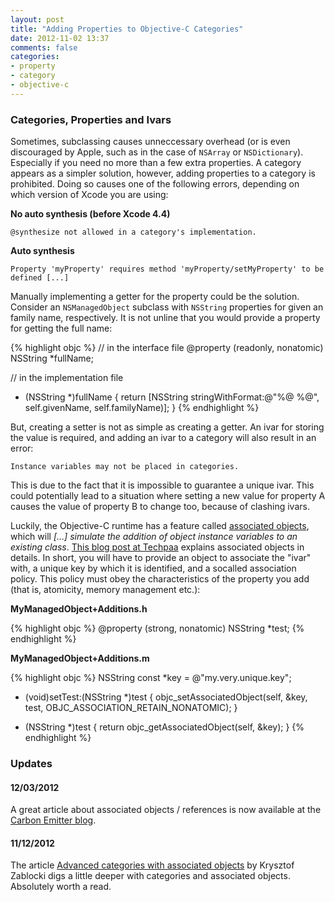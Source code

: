 ```yaml
---
layout: post
title: "Adding Properties to Objective-C Categories"
date: 2012-11-02 13:37
comments: false
categories:
- property
- category
- objective-c
---
```


### Categories, Properties and Ivars

Sometimes, subclassing causes unneccessary overhead (or is even discouraged by Apple, such as in the case of `NSArray` or `NSDictionary`). Especially if you need no more than a few extra properties. A category appears as a simpler solution, however, adding properties to a category is prohibited. Doing so causes one of the following errors, depending on which version of Xcode you are using:

__No auto synthesis (before Xcode 4.4)__

    @synthesize not allowed in a category's implementation.
    
    
__Auto synthesis__

	Property 'myProperty' requires method 'myProperty/setMyProperty' to be defined [...] 

Manually implementing a getter for the property could be the solution. Consider an `NSManagedObject` subclass with `NSString` properties for given an family name, respectively. It is not unline that you would provide a property for getting the full name:

{% highlight objc %}
// in the interface file
@property (readonly, nonatomic) NSString *fullName;

// in the implementation file
- (NSString *)fullName {
	return [NSString stringWithFormat:@"%@ %@", self.givenName, self.familyName)];
}
{% endhighlight %}

But, creating a setter is not as simple as creating a getter. An ivar for storing the value is required, and adding an ivar to a category will also result in an error:


    Instance variables may not be placed in categories.  

This is due to the fact that it is impossible to guarantee a unique ivar. This could potentially lead to a situation where setting a new value for property A causes the value of property B to change too, because of clashing ivars.

Luckily, the Objective-C runtime has a feature called [associated objects](http://developer.apple.com/library/ios/#documentation/cocoa/conceptual/objectivec/Chapters/ocAssociativeReferences.html), which will _[…] simulate the addition of object instance variables to an existing class_. <a href="http://www.techpaa.com/2012/04/adding-properties-to-categories-and.html">This blog post at Techpaa</a> explains associated objects in details. In short, you will have to provide an object to associate the "ivar" with, a unique key by which it is identified, and a socalled association policy. This policy must obey the characteristics of the property you add (that is, atomicity, memory management etc.):

**MyManagedObject+Additions.h**

{% highlight objc %}
@property (strong, nonatomic) NSString *test;
{% endhighlight %}

**MyManagedObject+Additions.m**

{% highlight objc %}
NSString const *key = @"my.very.unique.key";

- (void)setTest:(NSString *)test
{
	objc_setAssociatedObject(self, &key, test, OBJC_ASSOCIATION_RETAIN_NONATOMIC);
}

- (NSString *)test
{
	return objc_getAssociatedObject(self, &key);
}
{% endhighlight %}

### Updates

#### 12/03/2012

A great article about associated objects / references is now available at the [Carbon Emitter blog](http://blog.carbonfive.com/2012/11/27/monkey-patching-ios-with-objective-c-categories-part-ii-adding-instance-properties/).

#### 11/12/2012

The article [Advanced categories with associated objects](http://www.merowing.info/2012/02/associated-objects-for-more-advanced-categories/) by Krysztof Zablocki digs a little deeper with categories and associated objects. Absolutely worth a read.
